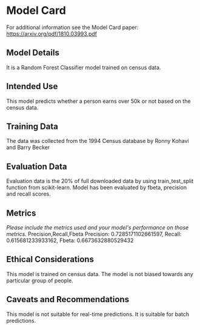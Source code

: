 # Model Card

For additional information see the Model Card paper: https://arxiv.org/pdf/1810.03993.pdf

## Model Details
It is a Random Forest Classifier model trained on census data.

## Intended Use
This model predicts whether a person earns over 50k or not based on the census data.

## Training Data
The data was collected from the 1994 Census database by Ronny Kohavi and Barry Becker 

## Evaluation Data
Evaluation data is the 20% of full downloaded data by using train_test_split function from scikit-learn. Model has been evaluated by fbeta, precision and recall scores.

## Metrics
_Please include the metrics used and your model's performance on those metrics._
Precision,Recall,Fbeta
Precision: 0.7285171102661597, Recall: 0.615681233933162, Fbeta: 0.6673632880529432

## Ethical Considerations
This model is trained on census data. The model is not biased towards any particular group of people.

## Caveats and Recommendations
This model is not suitable for real-time predictions. It is suitable for batch predictions.